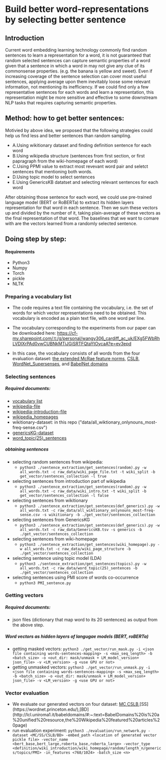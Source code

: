 
# Build better word-representations by selecting better sentence

## Introduction

Current word embedding learning technology commonly find random sentences to learn a representation for a word, it is not guaranteed that random selected sentences can capture semantic properties of a word given that a sentence in which a word in may not give any clue of its commonsense properties. (e.g. the banana is yellow and sweet). Even if increasing coverage of the sentence selection can cover most useful sentences, applying average upon them inevitably loose some relevant information, not mentioning its inefficiency. If we could find only a few representative sentences for each words and learn a representation, this representation might be more sensitive and effective to some downstream NLP tasks that requires capturing semantic properties.

## Method: how to get better sentences:

Motivied by above idea, we proposed that the following strategies could help us find less and better sentences than random sampling.

  - A.Using wikitionary dataset and finding definition sentence for each word
  - B.Using wikipedia structure (sentences from first section, or first papragraph from the wiki-homepage of each word)
  - C.Using PPMI value to extract most revevant word pair and seletct sentences that mentioning both words.
  - D.Using topic model to select sentences
  - E.Using GenericsKB datatset and selecting relevant sentences for each word 
  
After obtaining those sentence for each word, we could use pre-trained language model (BERT or RoBERTa) to extract its hidden layers representation for that word in each sentence. Then we sum these vectors up and divided by the number of it, taking plain-average of these vectors as the final representation of that word. The baselines that we want to comare with are the vectors learned from a randomly selected sentence.

## Doing step by step:

#### Requirements
- Python3
- Numpy
- Torch
- pickle
- NLTK

### Preparing a vocabulary list

- The code requires a text file containing the vocabulary, i.e. the set of words for which vector representations need to be obtained. This vocabulary is encoded as a plain text file, with one word per line.

- The vocabulary corresponding to the experiments from our paper can be downloaded here: https://cf-my.sharepoint.com/:t:/g/personal/wangy306_cardiff_ac_uk/EXg5FWbRhLVDlXrPAd0vwCUBNkMTiJGiSRTFQtaYtOycaA?e=ev3epd

- In this case, the vocabulary consists of all words from the four evaluation dataset: [the extended McRae feature norms](https://github.com/mbforbes/physical-commonsense), [CSLB](https://cslb.psychol.cam.ac.uk/propnorms#:~:text=The%20Centre%20for%20Speech%2C%20Language,feature%20representations%20of%20conceptual%20knowledge.), [WordNet_Supersenses](https://wordnet.princeton.edu/), and [BabelNet domains](http://lcl.uniroma1.it/babeldomains/#:~:text=BabelDomains%20is%20a%20unified%20resource,the%20Wikipedia%20featured%20articles%20page.)

### Selecting sentences

##### Required documents:
- [vocabulary list](https://cf-my.sharepoint.com/:t:/g/personal/wangy306_cardiff_ac_uk/EXg5FWbRhLVDlXrPAd0vwCUBNkMTiJGiSRTFQtaYtOycaA?e=ev3epd)
- [wikipedia-file](https://doi.org/10.5281/zenodo.5570579)
- [wikipedia-introduction-file](https://doi.org/10.5281/zenodo.5570561)
- [wikipedia_homepages](https://doi.org/10.5281/zenodo.5570854)
- wikitionary-dataset: in this repo ("data/all_wiktionary_onlynouns_most-freq-sense.csv")
- [genericsKG-dataset](https://allenai.org/data/genericskb)
- [word_topic(25)_sentences](https://doi.org/10.5281/zenodo.5570983)

##### obtaining sentences
- selecting random sentences from wikipedia: 
  - `python3 ./sentence_extraction/get_sentences(random).py -w all_words.txt -c raw_data/wiki_page_file.txt -t wiki_split -b get_vector/sentences_collection -l true`
- selecting sentences from introduction part of wikipedia
  - `python3 ./sentence_extraction/get_sentences(random).py -w all_words.txt -c raw_data/wiki_intro.txt -t wiki_split -b get_vector/sentences_collection -l false`
- selecting sentences from wikitionary
  - `python3 ./sentence_extraction/get_sentences(def_generics).py -w all_words.txt -c raw_data/all_wiktionary_onlynouns_most-freq-sense.csv -s wikitionary -b ./get_vector/sentences_collection`
- selecting sentences from GenericsKG
  - `python3 ./sentence_extraction/get_sentences(def_generics).py -w all_words.txt -c raw_data/GenericsKB.tsv -s generics -b ./get_vector/sentences_collection`
- selecting sentences from wiki-homepage
  - `python3 ./sentence_extraction/get_sentences(wiki_homepage).py -w all_words.txt -c raw_data/wiki_page_structure -b ./get_vector/sentences_collection`
- selecting sentence using topic model (LDA)
  - `python3 ./sentence_extraction/get_sentences(topics).py -w all_words.txt -c raw_data/word_topic(25)_sentences -b ./get_vector/sentences_collection` 
- selecting sentences using PMI score of words co-occurrence
  - `python3 PMI_sentence.py`

### Getting vectors

##### Required documents:
- json files (dictionary that map word to its 20 sentences) as output from the above step.
##### Word vectors as hidden layers of langugae models (BERT, roBERTa)
- getting masked vectors:
  `python3 ./get_vector/run_mask.py -i <json file containing words-sentences-mapping> -s <max_seq_length> -b <batch_size> -o <out_dir: mask/unmask + LM_model_version+ json_file> -v <LM_version> -g <use GPU or not>`
- getting unmasked vectors:
  `python3 ./get_vector/run_unmask.py -i <json file containing words-sentences-mapping> -s <max_seq_length> -b <batch_size> -o <out_dir: mask/unmask + LM_model_version+ json_file> -v <LM_version> -g <use GPU or not>`
  
### Vector evaluation
- We evaluate our generated vectors on four dataset: [MC](https://github.com/mbforbes/physical-commonsense),[CSLB](https://cslb.psychol.cam.ac.uk/propnorms#:~:text=The%20Centre%20for%20Speech%2C%20Language,feature%20representations%20of%20conceptual%20knowledge.),[SS](https://wordnet.princeton.edu/),[BD](http://lcl.uniroma1.it/babeldomains/#:~:text=BabelDomains%20is%20a%20unified%20resource,the%20Wikipedia%20featured%20articles%20page)
- run evaluation experiment:
  `python3 ./evaluation/run_network.py -dataset <MC/SS/CSLB/BD> -embed_path <location of generated vector pickle file> -vector_name <bert_base,bert_large,roberta_base,roberta_large> -vector_type <definition/wiki_introduction/wiki_homepage/random/length_n/generics/topics/PMI> -in_features <768/1024> -batch_size <n>
`
